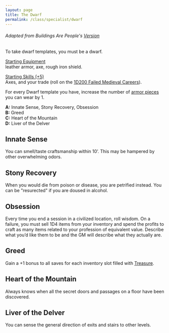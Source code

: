 ```yaml
---
layout: page
title: The Dwarf
permalink: /class/specialist/dwarf
---
```


###### Adapted from Buildings Are People's [Version](https://buildingsarepeople.blogspot.com/2018/04/dwarf-glog-class.html)

To take dwarf templates, you must be a dwarf.

<ins>Starting Equipment</ins><br>
leather armor, axe, rough iron shield. 

<ins>Starting Skills (+5)</ins><br>
Axes, and your trade (roll on the [1D200 Failed Medieval Careers](http://tenfootpolemic.blogspot.com/2014/01/200-failed-medieval-careers.html)).

For every Dwarf template you have, increase the number of [armor pieces](/2020/11/09/base-rules#equipment) you can wear by 1.

**A:** Innate Sense, Stony Recovery, Obsession<br>
**B:** Greed<br>
**C:** Heart of the Mountain<br>
**D:** Liver of the Delver<br>

## Innate Sense
You can smell/taste craftsmanship within 10’. This may be hampered by other overwhelming odors.

## Stony Recovery
When you would die from poison or disease, you are petrified instead. You can be "resurected" if you are doused in alcohol.

## Obsession
Every time you end a session in a civilized location, roll wisdom. On a failure, you must sell 1D4 items from your inventory and spend the profits to craft as many items related to your profession of equivalent value. Describe what you’d like them to be and the GM will describe what they actually are.

## Greed
Gain a +1 bonus to all saves for each inventory slot filled with [Treasure](/2020/11/10/extra-rules#treasures).

## Heart of the Mountain
Always knows when all the secret doors and passages on a floor have been discovered.

## Liver of the Delver
You can sense the general direction of exits and stairs to other levels.

